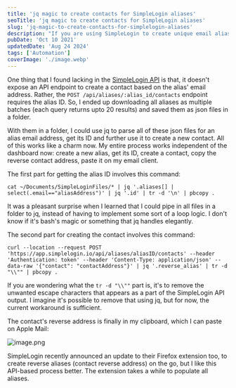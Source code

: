 ```yaml
---
title: 'jq magic to create contacts for SimpleLogin aliases'
seoTitle: 'jq magic to create contacts for SimpleLogin aliases'
slug: 'jq-magic-to-create-contacts-for-simplelogin-aliases'
description: "If you are using SimpleLogin to create unique email aliases, here's a hacky workaround using jq to create contact reverse alias from your terminal application."
pubDate: 'Oct 10 2021'
updatedDate: 'Aug 24 2024'
tags: ['Automation']
coverImage: './image.webp'
---
```


One thing that I found lacking in the [SimpleLogin API](https://github.com/simple-login/app/blob/master/docs/api.md) is that, it doesn't expose an API endpoint to create a contact based on the alias' email address. Rather, the `POST /api/aliases/:alias_id/contacts` endpoint requires the alias ID. So, I ended up downloading all aliases as multiple batches (each query returns upto 20 results) and saved them as json files in a folder.

With them in a folder, I could use jq to parse all of these json files for an alias email address, get its ID and further use it to create a new contact. All of this works like a charm now. My entire process works independent of the dashboard now: create a new alias, get its ID, create a contact, copy the reverse contact address, paste it on my email client.

The first part for getting the alias ID involves this command:

```text
cat ~/Documents/SimpleLoginFiles/* | jq '.aliases[] | select(.email=="aliasAddress")' | jq '.id' | tr -d '\n' | pbcopy .
```

It was a pleasant surprise when I learned that I could pipe in all files in a folder to jq, instead of having to implement some sort of a loop logic. I don't know if it's bash's magic or something that jq handles elegantly.

The second part for creating the contact involves this command:

```text
curl --location --request POST 'https://app.simplelogin.io/api/aliases/aliasID/contacts' --header 'Authentication: token' --header 'Content-Type: application/json' --data-raw '{"contact": "contactAddress"}' | jq '.reverse_alias' | tr -d "\\"" | pbcopy .
```

If you are wondering what the `tr -d "\\""` part is, it's to remove the unwanted escape characters that appears as a part of the SimpleLogin API output. I imagine it's possible to remove that using jq, but for now, the current workaround is sufficient.

The contact's reverse address is finally in my clipboard, which I can paste on Apple Mail:

![image.png](https://portfolio.75d17a47b6c80ac40b0e7e44a4a8517d.r2.cloudflarestorage.com/blog/assets/jq-magic-to-create-contacts-for-simplelogin-aliases-3976fae0-0b0f-42c5-8361-c78f3f890db0.png?X-Amz-Algorithm=AWS4-HMAC-SHA256&X-Amz-Content-Sha256=UNSIGNED-PAYLOAD&X-Amz-Credential=8367778c331a87824282df96c3af94ca%2F20240825%2Fauto%2Fs3%2Faws4_request&X-Amz-Date=20240825T062628Z&X-Amz-Expires=3600&X-Amz-Signature=a13e3dee56444bcefdeacdcb917beaca2e59ac60a5a8c01c64154cfe7ebf743f&X-Amz-SignedHeaders=host&x-id=GetObject)

SimpleLogin recently announced an update to their Firefox extension too, to create reverse aliases (contact reverse address) on the go, but I like this API-based process better. The extension takes a while to populate all aliases.
